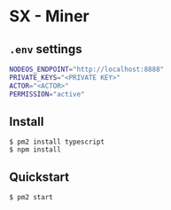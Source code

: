 # SX - Miner

## `.env` settings

```bash
NODEOS_ENDPOINT="http://localhost:8888"
PRIVATE_KEYS="<PRIVATE KEY>"
ACTOR="<ACTOR>"
PERMISSION="active"
```

## Install

```
$ pm2 install typescript
$ npm install
```

## Quickstart

```
$ pm2 start
```